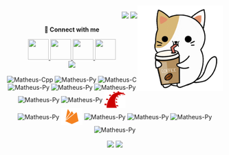 <img align="right" height=200 width=200 alt="Catpuccino gif" src="https://raw.githubusercontent.com/EdenEast/EdenEast/main/assets/coffee-cat.gif" />

<p align="right">
  <img height="180em" src="https://github-profile-trophy.vercel.app/?username=washonrails&theme=tokyonight&row=2&no-bg=true&column=3&margin-w=15&margin-h=15" />
  <img height="180em" src="https://github-readme-stats-eight-theta.vercel.app/api/top-langs/?username=washonrails&layout=compact&langs_count=8&theme=algolia"/>

</p>

<p align="center">
  <b> 🦊 Connect with me </b>
</p>

<div align="center">
  <a href="https://github.com/washonrails" target="_blank">
  <img src="https://cdn.iconscout.com/icon/free/png-256/github-108-438008.png" width="48px" height="48px">
</a> 
<a href="https://www.instagram.com/washonrails/" target="_blank">
  <img src="https://cdn.icon-icons.com/icons2/1211/PNG/512/1491579602-yumminkysocialmedia36_83067.png" width="48px" height="48px">
</a> 
<a href="https://www.facebook.com/wallace.henrique.969300" target="_blank">
  <img src="https://i.ibb.co/zmYNW4p/facebook.png" width="48px" height="48px">
</a> 
<a href=https://www.linkedin.com/in/wallace-henrique-b67038203/" target="_blank">
  <img src="https://i.ibb.co/Kx2GSrT/linkedin.png" width="48px" height="48px">
</a>
 
  <br>
  

<div align="center">
  <a href="https://milind.bio.link/" >
    <img src = "http://github-readme-streak-stats.herokuapp.com?user=washonrails&theme=monokai&hide_border=true&date_format=M%20j%5B%2C%20Y%5D&background=00000000&stroke=DE37C1">
  </a>
</div>

  
<div align="center">
<p align="center">
  <img align="center" alt="Matheus-Cpp" height="40" width="50"   src="https://cdn.jsdelivr.net/gh/devicons/devicon/icons/html5/html5-original.svg" >
  <img align="center" alt="Matheus-Py" height="40" width="50"  src="https://cdn.jsdelivr.net/gh/devicons/devicon/icons/bootstrap/bootstrap-original.svg" >
  <img align="center" alt="Matheus-C" height="40" width="50"  src="https://cdn.jsdelivr.net/gh/devicons/devicon/icons/css3/css3-original.svg" >
  <img align="center" alt="Matheus-Py" height="40" width="50"  src="https://cdn.jsdelivr.net/gh/devicons/devicon/icons/javascript/javascript-original.svg" >
  <img align="center" alt="Matheus-Py" height="40" width="50"  src="https://cdn.jsdelivr.net/gh/devicons/devicon/icons/nodejs/nodejs-original.svg" >
  <img align="center" alt="Matheus-Py" height="40" width="50"  src="https://cdn.jsdelivr.net/gh/devicons/devicon/icons/react/react-original.svg" >
  <img align="center" alt="Matheus-Py" height="40" width="50"  src="https://skillicons.dev/icons?i=php" >            
  <img align="center" alt="Matheus-Py" height="40" width="50"  src="https://cdn.jsdelivr.net/gh/devicons/devicon/icons/ruby/ruby-original.svg" >            
  <img align="center" alt="Matheus-Py" height="40" width="50"  src="https://github.com/devicons/devicon/blob/v2.15.1/icons/rails/rails-plain.svg" >
  <img align="center" alt="Matheus-Py" height="40" width="50"  src="https://cdn.jsdelivr.net/gh/devicons/devicon/icons/postgresql/postgresql-original.svg" >
  <img align="center" alt="Matheus-Py" height="40" width="50"  src="https://github.com/devicons/devicon/blob/v2.15.1/icons/firebase/firebase-plain.svg" >
  <img align="center" alt="Matheus-Py" height="40" width="50"  src="https://cdn.jsdelivr.net/gh/devicons/devicon/icons/docker/docker-original.svg" >   
  <img align="center" alt="Matheus-Py" height="40" width="50"  src="https://cdn.jsdelivr.net/gh/devicons/devicon/icons/git/git-original.svg" >   
  <img align="center" alt="Matheus-Py" height="40" width="50"  src="https://cdn.jsdelivr.net/gh/devicons/devicon/icons/vim/vim-original.svg" >   
  <img align="center" alt="Matheus-Py" height="40" width="50"  src="https://cdn.jsdelivr.net/gh/devicons/devicon/icons/linux/linux-original.svg" >
    <br>
    <br>
   <img height="130em" src="https://github-readme-stats.vercel.app/api/pin/?username=HydraVim&repo=HydraVim&theme=dracula" />
   <img height="130em" src="https://github-readme-stats.vercel.app/api/pin/?username=washonrails&repo=dotfiles&theme=dracula"/>
</p>  
                                                                                                                                                      
</div>
